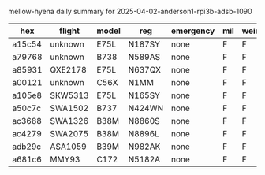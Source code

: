 mellow-hyena daily summary for 2025-04-02-anderson1-rpi3b-adsb-1090

|hex|flight|model|reg|emergency|mil|weirdo|
|--|--|--|--|--|--|--|
|a15c54|unknown|E75L|N187SY|none|F|F|
|a79768|unknown|B738|N589AS|none|F|F|
|a85931|QXE2178|E75L|N637QX|none|F|F|
|a00121|unknown|C56X|N1MM|none|F|F|
|a105e8|SKW5313|E75L|N165SY|none|F|F|
|a50c7c|SWA1502|B737|N424WN|none|F|F|
|ac3688|SWA1326|B38M|N8860S|none|F|F|
|ac4279|SWA2075|B38M|N8896L|none|F|F|
|adb29c|ASA1059|B39M|N982AK|none|F|F|
|a681c6|MMY93|C172|N5182A|none|F|F|

